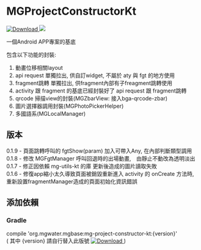 # MGProjectConstructorKt
[ ![Download](https://api.bintray.com/packages/water/mgbase/mg-project-constructor-kt/images/download.svg) ](https://bintray.com/water/mgbase/mg-project-constructor-kt/_latestVersion) 
![](https://img.shields.io/badge/language-kotlin-orange.svg)  

一個Android APP專案的基底  

包含以下功能的封裝:  
1. 動畫位移相關layout  
2. api request 單獨拉出, 供自訂widget, 不屬於 aty 與 fgt 的地方使用  
3. fragment跳轉 單獨拉出, 供fragment內部有子freagment跳轉使用  
4. activity 跟 fragment 的基底已經封裝好了 api request 跟 fragment跳轉  
5. qrcode 掃描view的封裝(MGZbarView: 接入bga-qrcode-zbar)  
6. 圖片選擇器調用封裝(MGPhotoPickerHelper)  
7. 多國語系(MGLocalManager)  

## 版本  
0.1.9 - 頁面跳轉呼叫的 fgtShow(param) 加入可帶入Any, 在內部判斷類型調用  
0.1.8 - 修改 MGFgtManager 呼叫回退時的出場動畫,　由靜止不動改為透明淡出  
0.1.7 - 修正因依賴 mg-utils-kt 的庫 更新後造成的圖片讀取失敗  
0.1.6 - 修復app縮小太久導致頁面被銷毀重新進入 activity 的 onCreate 方法時, 重新設置fragmentManager造成的頁面初始化資訊錯誤  

## 添加依賴  

### Gradle  
compile 'org.mgwater.mgbase:mg-project-constructor-kt:{version}'  
( 其中 {version} 請自行替入此版號 [ ![Download](https://api.bintray.com/packages/water/mgbase/mg-project-constructor-kt/images/download.svg) ](https://bintray.com/water/mgbase/mg-project-constructor-kt/_latestVersion) )
